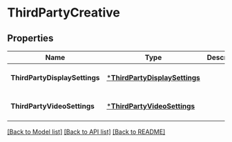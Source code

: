 # ThirdPartyCreative

## Properties
Name | Type | Description | Notes
------------ | ------------- | ------------- | -------------
**ThirdPartyDisplaySettings** | [***ThirdPartyDisplaySettings**](ThirdPartyDisplaySettings.md) |  | [optional] [default to null]
**ThirdPartyVideoSettings** | [***ThirdPartyVideoSettings**](ThirdPartyVideoSettings.md) |  | [optional] [default to null]

[[Back to Model list]](../README.md#documentation-for-models) [[Back to API list]](../README.md#documentation-for-api-endpoints) [[Back to README]](../README.md)

